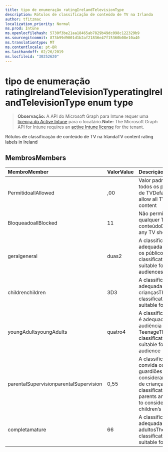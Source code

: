 ```yaml
---
title: tipo de enumeração ratingIrelandTelevisionType
description: Rótulos de classificação de conteúdo de TV na Irlanda
author: tfitzmac
localization_priority: Normal
ms.prod: Intune
ms.openlocfilehash: 5730f3be21aa18465ab7829b49dc098c122329b9
ms.sourcegitcommit: 873b99d9001d1b2af21836e47f15360b08e10a40
ms.translationtype: MT
ms.contentlocale: pt-BR
ms.lasthandoff: 02/26/2019
ms.locfileid: "30252620"
---
```

# <a name="ratingirelandtelevisiontype-enum-type"></a><span data-ttu-id="56271-103">tipo de enumeração ratingIrelandTelevisionType</span><span class="sxs-lookup"><span data-stu-id="56271-103">ratingIrelandTelevisionType enum type</span></span>

> <span data-ttu-id="56271-104">**Observação:** A API do Microsoft Graph para Intune requer uma [licença do Active Intune](https://go.microsoft.com/fwlink/?linkid=839381) para o locatário.</span><span class="sxs-lookup"><span data-stu-id="56271-104">**Note:** The Microsoft Graph API for Intune requires an [active Intune license](https://go.microsoft.com/fwlink/?linkid=839381) for the tenant.</span></span>

<span data-ttu-id="56271-105">Rótulos de classificação de conteúdo de TV na Irlanda</span><span class="sxs-lookup"><span data-stu-id="56271-105">TV content rating labels in Ireland</span></span>

## <a name="members"></a><span data-ttu-id="56271-106">Membros</span><span class="sxs-lookup"><span data-stu-id="56271-106">Members</span></span>
|<span data-ttu-id="56271-107">Membro</span><span class="sxs-lookup"><span data-stu-id="56271-107">Member</span></span>|<span data-ttu-id="56271-108">Valor</span><span class="sxs-lookup"><span data-stu-id="56271-108">Value</span></span>|<span data-ttu-id="56271-109">Descrição</span><span class="sxs-lookup"><span data-stu-id="56271-109">Description</span></span>|
|:---|:---|:---|
|<span data-ttu-id="56271-110">Permitido</span><span class="sxs-lookup"><span data-stu-id="56271-110">allAllowed</span></span>|<span data-ttu-id="56271-111">,0</span><span class="sxs-lookup"><span data-stu-id="56271-111">0</span></span>|<span data-ttu-id="56271-112">Valor padrão, permitir todos os programas de TV</span><span class="sxs-lookup"><span data-stu-id="56271-112">Default value, allow all TV shows content</span></span>|
|<span data-ttu-id="56271-113">Bloqueado</span><span class="sxs-lookup"><span data-stu-id="56271-113">allBlocked</span></span>|<span data-ttu-id="56271-114">1</span><span class="sxs-lookup"><span data-stu-id="56271-114">1</span></span>|<span data-ttu-id="56271-115">Não permitir que qualquer TV mostre conteúdo</span><span class="sxs-lookup"><span data-stu-id="56271-115">Do not allow any TV shows content</span></span>|
|<span data-ttu-id="56271-116">geral</span><span class="sxs-lookup"><span data-stu-id="56271-116">general</span></span>|<span data-ttu-id="56271-117">duas</span><span class="sxs-lookup"><span data-stu-id="56271-117">2</span></span>|<span data-ttu-id="56271-118">A classificação GA é adequada para todos os públicos</span><span class="sxs-lookup"><span data-stu-id="56271-118">The GA classification is suitable for all audiences</span></span>|
|<span data-ttu-id="56271-119">children</span><span class="sxs-lookup"><span data-stu-id="56271-119">children</span></span>|<span data-ttu-id="56271-120">3D</span><span class="sxs-lookup"><span data-stu-id="56271-120">3</span></span>|<span data-ttu-id="56271-121">A classificação CH é adequada para crianças</span><span class="sxs-lookup"><span data-stu-id="56271-121">The CH classification is suitable for children</span></span>|
|<span data-ttu-id="56271-122">youngAdults</span><span class="sxs-lookup"><span data-stu-id="56271-122">youngAdults</span></span>|<span data-ttu-id="56271-123">quatro</span><span class="sxs-lookup"><span data-stu-id="56271-123">4</span></span>|<span data-ttu-id="56271-124">A classificação de YA é adequada para a audiência Teenage</span><span class="sxs-lookup"><span data-stu-id="56271-124">The YA classification is suitable for teenage audience</span></span>|
|<span data-ttu-id="56271-125">parentalSupervision</span><span class="sxs-lookup"><span data-stu-id="56271-125">parentalSupervision</span></span>|<span data-ttu-id="56271-126">0,5</span><span class="sxs-lookup"><span data-stu-id="56271-126">5</span></span>|<span data-ttu-id="56271-127">A classificação de PS convida os pais e os guardiões para considerar o acesso de crianças</span><span class="sxs-lookup"><span data-stu-id="56271-127">The PS classification invites parents and guardians to consider restriction children’s access</span></span>|
|<span data-ttu-id="56271-128">completa</span><span class="sxs-lookup"><span data-stu-id="56271-128">mature</span></span>|<span data-ttu-id="56271-129">6</span><span class="sxs-lookup"><span data-stu-id="56271-129">6</span></span>|<span data-ttu-id="56271-130">A classificação MA é adequada para adultos</span><span class="sxs-lookup"><span data-stu-id="56271-130">The MA classification is suitable for adults</span></span>|



